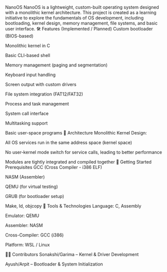 NanoOS
NanoOS is a lightweight, custom-built operating system designed with a monolithic kernel architecture. This project is created as a learning initiative to explore the fundamentals of OS development, including bootloading, kernel design, memory management, file systems, and basic user interface.
🛠️ Features (Implemented / Planned)
 Custom bootloader (BIOS-based)

 Monolithic kernel in C

 Basic CLI-based shell

 Memory management (paging and segmentation)

 Keyboard input handling

 Screen output with custom drivers

 File system integration (FAT12/FAT32)

 Process and task management

 System call interface

 Multitasking support

 Basic user-space programs
 🧩 Architecture
Monolithic Kernel Design:

All OS services run in the same address space (kernel space)

No user-kernel mode switch for service calls, leading to better performance

Modules are tightly integrated and compiled together
🚀 Getting Started
Prerequisites
GCC (Cross Compiler - i386 ELF)

NASM (Assembler)

QEMU (for virtual testing)

GRUB (for bootloader setup)

Make, ld, objcopy
🤖 Tools & Technologies
Language: C, Assembly

Emulator: QEMU

Assembler: NASM

Cross-Compiler: GCC (i386)

Platform: WSL / Linux

👨‍💻 Contributors
Sonakshi/Garima – Kernel & Driver Development

Ayush/Arpit – Bootloader & System Initialization

